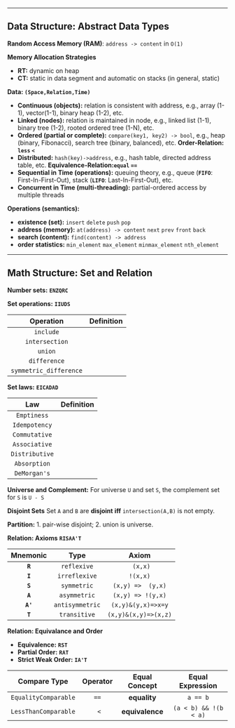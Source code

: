 ***
Data Structure: Abstract Data Types
----


**Random Access Memory (RAM)**: `address -> content` in `O(1)`


**Memory Allocation Strategies**

* **RT:** dynamic on heap
* **CT:** static in data segment and automatic on stacks (in general, static)


**Data: `(Space,Relation,Time)`**

* **Continuous (objects):** relation is consistent with address, e.g., array (1-1), vector(1-1), binary heap (1-2), etc.
* **Linked (nodes):** relation is maintained in node, e.g., linked list (1-1), binary tree (1-2), rooted ordered tree (1-N), etc.
* **Ordered (partial or complete):**  `compare(key1, key2) -> bool`, e.g.,  heap (binary, Fibonacci), search tree (binary, balanced), etc. **Order-Relation: `less` `<`**
* **Distributed:** `hash(key)->address`, e.g., hash table, directed address table, etc. **Equivalence-Relation:`equal` `==`**
* **Sequential in Time (operations):** queuing theory, e.g., queue (**`FIFO`**: First-In-First-Out), stack (**`LIFO`**: Last-In-First-Out), etc.
* **Concurrent in Time (multi-threading):** partial-ordered access by multiple threads


**Operations (semantics):**

* **existence (set):** `insert` `delete` `push` `pop`
* **address (memory):** `at(address) -> content` `next` `prev` `front` `back`
* **search (content):** `find(content) -> address`
* **order statistics:** `min_element` `max_element` `minmax_element` `nth_element`

***
Math Structure: Set and Relation
----

**Number sets:** **`ENZQRC`**

**Set operations:**
**`IIUDS`**

| Operation | Definition |
|:---------:|:----------:|
| `include`              |
| `intersection`         |
| `union`                |
| `difference`           |
| `symmetric_difference` |

**Set laws:**
**`EICADAD`**

| Law | Definition |
|:---:|:----------:|
| `Emptiness`      |
| `Idempotency`    |
| `Commutative`    |
| `Associative`    |
| `Distributive`   |
| `Absorption`     |
| `DeMorgan's`     |


**Universe and Complement:** For universe `U` and set `S`, the complement set for `S` is `U - S`

**Disjoint Sets** Set `A` and `B` are **disjoint** **iff** `intersection(A,B)` is not empty.

**Partition:** 1. pair-wise disjoint; 2. union is universe.


**Relation: Axioms**
**`RISAA'T`**

|  Mnemonic  |      Type        |      Axiom             |
|:----------:|:----------------:|:----------------------:|
|  **`R`**   |     `reflexive`  |  ` (x,x)`              |
|  **`I`**   |   `irreflexive`  |  `!(x,x)`              |
|  **`S`**   |     `symmetric`  |  `(x,y) =>  (y,x)`     |
|  **`A`**   |    `asymmetric`  |  `(x,y) => !(y,x)`     |
|  **`A'`**  | `antisymmetric`  |  `(x,y)&(y,x)=>x=y`    |
|  **`T`**   |    `transitive`  |  `(x,y)&(x,y)=>(x,z)`  |


**Relation: Equivalance and Order**

* **Equivalence:** **`RST`**
* **Partial Order:** **`RAT`**
* **Strict Weak Order:** **`IA'T`**

|    Compare Type      | Operator |   Equal Concept   |    Equal Expression   |
|:--------------------:|:--------:|:-----------------:|:---------------------:|
| `EqualityComparable` |   `==`   | **equality**      | `a == b`              |
| `LessThanComparable` |   ` <`   | **equivalence**   | `(a < b) && !(b < a)` |


